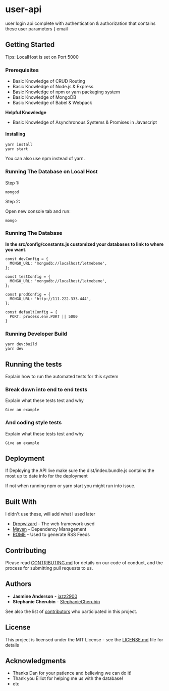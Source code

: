 # user-api

user login api complete with authentication & authorization that contains these user parameters {
email

## Getting Started

Tips: LocalHost is set on Port 5000

### Prerequisites

- Basic Knowledge of CRUD Routing
- Basic Knowledge of Node.js & Express
- Basic Knowledge of npm or yarn packaging system
- Basic Knowledge of MongoDB
- Basic Knowledge of Babel & Webpack

**Helpful Knowledge**

- Basic Knowledge of Asynchronous Systems & Promises in Javascript


#### Installing

```
yarn install
yarn start
```

You can also use npm instead of yarn.


### Running The Database on Local Host

Step 1:
```
mongod
```


Step 2:

Open new console tab and run:
```
mongo
```

### Running The Database

**In the src/config/constants.js customized your databases to link to where you want.**

```
const devConfig = {
  MONGO_URL: 'mongodb://localhost/letmebeme',
};

const testConfig = {
  MONGO_URL: 'mongodb://localhost/letmebeme',
};

const prodConfig = {
  MONGO_URL: 'http://111.222.333.444',
};

const defaultConfig = {
  PORT: process.env.PORT || 5000
}
```


### Running Developer Build

```
yarn dev:build
yarn dev
```

## Running the tests

Explain how to run the automated tests for this system

### Break down into end to end tests

Explain what these tests test and why

```
Give an example
```

### And coding style tests

Explain what these tests test and why

```
Give an example
```

## Deployment

If Deploying the API live make sure the dist/index.bundle.js contains the most up to date info for the deployment

If not when running npm or yarn start you might run into issue.


## Built With

I didn't use these, will add what I used later

* [Dropwizard](http://www.dropwizard.io/1.0.2/docs/) - The web framework used
* [Maven](https://maven.apache.org/) - Dependency Management
* [ROME](https://rometools.github.io/rome/) - Used to generate RSS Feeds

## Contributing

Please read [CONTRIBUTING.md](https://gist.github.com/PurpleBooth/b24679402957c63ec426) for details on our code of conduct, and the process for submitting pull requests to us.


## Authors

* **Jasmine Anderson** - [jazz2900](https://github.com/jazz2900)
* **Stephanie Cherubin** - [StephanieCherubin](https://github.com/StephanieCherubin)

See also the list of [contributors](https://github.com/your/project/contributors) who participated in this project.

## License

This project is licensed under the MIT License - see the [LICENSE.md](LICENSE.md) file for details

## Acknowledgments

* Thanks Dan for your patience and believing we can do it!
* Thank you Elliot for helping me us with the database!
* etc

